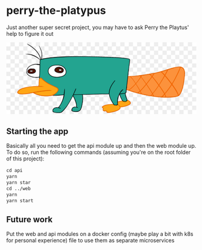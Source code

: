 # perry-the-platypus

Just another super secret project, you may have to ask Perry the Playtus' help to figure it out

![](./perry.jpg)

## Starting the app

Basically all you need to get the api module up and then the web module up. To do so, run the following commands (assuming you're on the root folder of this project):

```
cd api
yarn
yarn star
cd ../web
yarn
yarn start
```

## Future work

Put the web and api modules on a docker config (maybe play a bit with k8s for personal experience) file to use them as separate microservices
